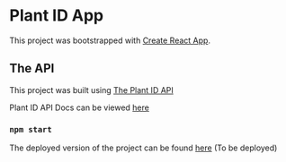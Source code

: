 # Plant ID App

This project was bootstrapped with [Create React App](https://github.com/facebook/create-react-app).

## The API

This project was built using [The Plant ID API](https://plant.id/)

Plant ID API Docs can be viewed [here](https://github.com/Plant-id/Plant-id-API/wiki)

### `npm start`

The deployed version of the project can be found [here](https://www.netlify.com/?utm_source=google&utm_medium=paid_search&utm_campaign=12755510784&adgroup=118788138897&utm_term=netlify&utm_content=kwd-371509120223&creative=516906172749&device=c&matchtype=e&location=1012228&gclid=CjwKCAjwvuGJBhB1EiwACU1AiRZQnhRb8IsjaS-6b5g1hZMf_lz0a6iO3GGIllJdqRv6tXk-gxbZKRoC9AMQAvD_BwE)
(To be deployed)